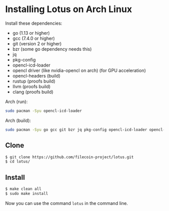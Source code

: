 # Installing Lotus on Arch Linux

Install these dependencies:

- go (1.13 or higher)
- gcc (7.4.0 or higher)
- git (version 2 or higher)
- bzr (some go dependency needs this)
- jq
- pkg-config
- opencl-icd-loader
- opencl driver (like nvidia-opencl on arch) (for GPU acceleration)
- opencl-headers (build)
- rustup (proofs build)
- llvm (proofs build)
- clang (proofs build)

Arch (run):

```sh
sudo pacman -Syu opencl-icd-loader
```

Arch (build):

```sh
sudo pacman -Syu go gcc git bzr jq pkg-config opencl-icd-loader opencl-headers
```

## Clone

```sh
$ git clone https://github.com/filecoin-project/lotus.git
$ cd lotus/
```

## Install

```sh
$ make clean all
$ sudo make install
```

Now you can use the command `lotus` in the command line.
